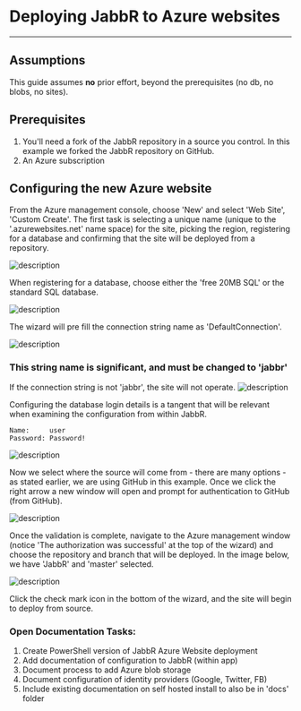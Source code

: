 # Deploying JabbR to Azure websites
---
## Assumptions
This guide assumes __no__ prior effort, beyond the prerequisites (no db, no blobs, no sites). 
## Prerequisites
1. You'll need a fork of the JabbR repository in a source you control. In this example we forked the JabbR repository on GitHub.
1. An Azure subscription


## Configuring the new Azure website
From the Azure management console, choose 'New' and select 'Web Site', 'Custom Create'. The first task is selecting a unique name (unique to the '.azurewebsites.net' name space) for the site, picking the region, registering for a database and confirming that the site will be deployed from a repository.

![description](Images/jabbr-azureWebsites-01-wizardStart.png?raw=true)

When registering for a database, choose either the 'free 20MB SQL' or the standard SQL database.

![description](Images/jabbr-azureWebsites-02-dbSelect.png?raw=true)

The wizard will pre fill the connection string name as 'DefaultConnection'.

![description](Images/jabbr-azureWebsites-03-connectString.png?raw=true)

### This string name is significant, and must be changed to 'jabbr'

If the connection string is not 'jabbr', the site will not operate.
![description](Images/jabbr-azureWebsites-04-connectStringJabbR.png?raw=true)

Configuring the database login details is a tangent that will be relevant when examining the configuration from within JabbR.
    
    Name:     user
    Password: Password!

![description](Images/jabbr-azureWebsites-05-dbConfigure.png?raw=true)


Now we select where the source will come from - there are many options - as stated earlier, we are using GitHub in this example. Once we click the right arrow a new window will open and prompt for authentication to GitHub (from GitHub).

![description](Images/jabbr-azureWebsites-06-vcsSourceSelect.png?raw=true)

Once the validation is complete, navigate to the Azure management window (notice 'The authorization was successful' at the top of the wizard) and choose the repository and branch that will be deployed. In the image below, we have 'JabbR' and 'master' selected.

![description](Images/jabbr-azureWebsites-07-repoDeploy.png?raw=true)

Click the check mark icon in the bottom of the wizard, and the site will begin to deploy from source.

### Open Documentation Tasks:
1. Create PowerShell version of JabbR Azure Website deployment
1. Add documentation of configuration to JabbR (within app)
1. Document process to add Azure blob storage
1. Document configuration of identity providers (Google, Twitter, FB)
1. Include existing documentation on self hosted install to also be in 'docs' folder